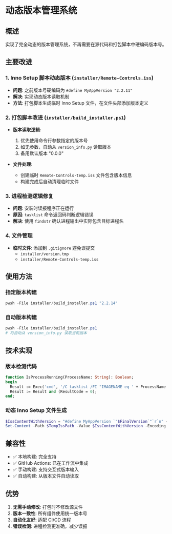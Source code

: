 <!-- @format -->

# 动态版本管理系统

## 概述

实现了完全动态的版本管理系统，不再需要在源代码和打包脚本中硬编码版本号。

## 主要改进

### 1. Inno Setup 脚本动态版本 (`installer/Remote-Controls.iss`)

-   **问题**: 之前版本号硬编码为 `#define MyAppVersion "2.2.11"`
-   **解决**: 实现动态版本读取机制
-   **方法**: 打包脚本生成临时 Inno Setup 文件，在文件头部添加版本定义

### 2. 打包脚本改进 (`installer/build_installer.ps1`)

-   **版本读取逻辑**:

    1. 优先使用命令行参数指定的版本号
    2. 如无参数，自动从 `version_info.py` 读取版本
    3. 备用默认版本 "0.0.0"

-   **文件处理**:
    -   创建临时 `Remote-Controls-temp.iss` 文件包含版本信息
    -   构建完成后自动清理临时文件

### 3. 进程检测逻辑修复

-   **问题**: 安装时误报程序正在运行
-   **原因**: `tasklist` 命令返回码判断逻辑错误
-   **解决**: 使用 `findstr` 确认进程输出中实际包含目标进程名

### 4. 文件管理

-   **临时文件**: 添加到 `.gitignore` 避免误提交
    -   `installer/version.tmp`
    -   `installer/Remote-Controls-temp.iss`

## 使用方法

### 指定版本构建

```powershell
pwsh -File installer/build_installer.ps1 "2.2.14"
```

### 自动版本构建

```powershell
pwsh -File installer/build_installer.ps1
# 将自动从 version_info.py 读取当前版本
```

## 技术实现

### 版本检测代码

```pascal
function IsProcessRunning(ProcessName: String): Boolean;
begin
  Result := Exec('cmd', '/C tasklist /FI "IMAGENAME eq ' + ProcessName + '" | findstr /I "' + ProcessName + '"', '', SW_HIDE, ewWaitUntilTerminated, ResultCode);
  Result := Result and (ResultCode = 0);
end;
```

### 动态 Inno Setup 文件生成

```powershell
$IssContentWithVersion = "#define MyAppVersion `"$FinalVersion`"`r`n" + $IssContent
Set-Content -Path $TempIssPath -Value $IssContentWithVersion -Encoding UTF8
```

## 兼容性

-   ✅ 本地构建: 完全支持
-   ✅ GitHub Actions: 已在工作流中集成
-   ✅ 手动构建: 支持交互式版本输入
-   ✅ 自动构建: 从版本文件自动读取

## 优势

1. **无需手动修改**: 打包时不修改源文件
2. **版本一致性**: 所有组件使用统一版本号
3. **自动化友好**: 适配 CI/CD 流程
4. **错误检测**: 进程检测更准确，减少误报
